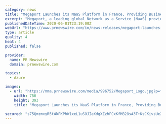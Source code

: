 ```yaml
---
category: news
title: "Megaport Launches its NaaS Platform in France, Providing Businesses with Fast, Scalable Access to the Cloud"
excerpt: "Megaport, a leading global Network as a Service (NaaS) provider, today announced the deployment of its NaaS solution in France. The"
publishedDateTime: 2020-06-01T23:19:00Z
webUrl: "https://www.prnewswire.com/in/news-releases/megaport-launches-its-naas-platform-in-france-providing-businesses-with-fast-scalable-access-to-the-cloud-828573806.html"
type: article
quality: 4
heat: 4
published: false

provider:
  name: PR Newswire
  domain: prnewswire.com

topics:
  - Azure

images:
  - url: "https://mma.prnewswire.com/media/996752/Megaport_Logo.jpg?p=facebook"
    width: 750
    height: 393
    title: "Megaport Launches its NaaS Platform in France, Providing Businesses with Fast, Scalable Access to the Cloud"

secured: "s75QmzmxyR5tWkFKPhW1xeL1uSOJIaXdgXZzhFCxKfMB28sA3T+KsCKivsUe26fVPbp6QbnLApbw6SHNJyogGPwNGSia6pIetm86eLNGGMo8+unMz8hJ3RFVTji85cdvfX1BYDB5wCROSFk6KAZ8ugFia3DxxxKDpOorxz8yOPOeFUrESMBh4KsgAsgs0MclcKdSqbvCOsnSn3iW7wI5q2HYNXl32P+xW4YSRJBOa8R5zKmzQJXytdIMbwL7mp18TPsHodUFXedlGaG9UIyOX7lhmOynq1I4hnadg8M8dhggBLa/gkIe9ndM5P7MKDeY;RAl+9yGJyIOHxmjx+TLkGA=="
---
```


